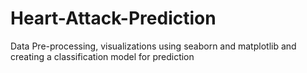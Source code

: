 # Heart-Attack-Prediction
Data Pre-processing, visualizations using seaborn and matplotlib and creating a classification model for prediction
